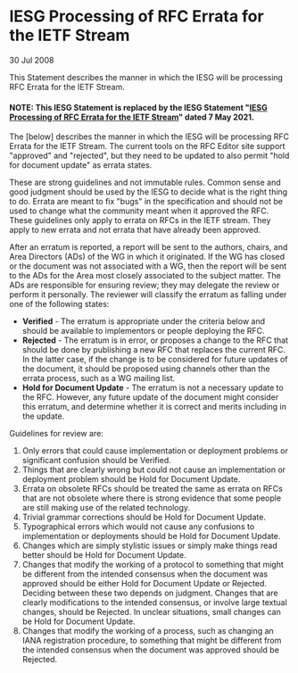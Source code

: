 IESG Processing of RFC Errata for the IETF Stream
=================================================

30 Jul 2008

This Statement describes the manner in which the IESG will be processing RFC Errata for the IETF Stream.

#### NOTE: This IESG Statement is replaced by the IESG Statement "[IESG Processing of RFC Errata for the IETF Stream](/about/groups/iesg/statements/processing-errata-ietf-stream/)" dated 7 May 2021.

The [below] describes the manner in which the IESG will be processing RFC Errata for the IETF Stream. The current tools on the RFC Editor site support "approved" and "rejected", but they need to be updated to also permit "hold for document update" as errata states.

These are strong guidelines and not immutable rules. Common sense and good judgment should be used by the IESG to decide what is the right thing to do. Errata are meant to fix "bugs" in the specification and should not be used to change what the community meant when it approved the RFC. These guidelines only apply to errata on RFCs in the IETF stream. They apply to new errata and not errata that have already been approved. 

After an erratum is reported, a report will be sent to the authors, chairs, and Area Directors (ADs) of the WG in which it originated. If the WG has closed or the document was not associated with a WG, then the report will be sent to the ADs for the Area most closely associated to the subject matter. The ADs are responsible for ensuring review; they may delegate the review or perform it personally. The reviewer will classify the erratum as falling under one of the following states: 

* **Verified** - The erratum is appropriate under the criteria below and should be available to implementors or people deploying the RFC.
* **Rejected** - The erratum is in error, or proposes a change to the RFC that should be done by publishing a new RFC that replaces the current RFC. In the latter case, if the change is to be considered for future updates of the document, it should be proposed using channels other than the errata process, such as a WG mailing list.
* **Hold for Document Update** - The erratum is not a necessary update to the RFC. However, any future update of the document might consider this erratum, and determine whether it is correct and merits including in the update.

Guidelines for review are: 

1. Only errors that could cause implementation or deployment problems or significant confusion should be Verified.
2. Things that are clearly wrong but could not cause an implementation or deployment problem should be Hold for Document Update.
3. Errata on obsolete RFCs should be treated the same as errata on RFCs that are not obsolete where there is strong evidence that some people are still making use of the related technology.
4. Trivial grammar corrections should be Hold for Document Update.
5. Typographical errors which would not cause any confusions to implementation or deployments should be Hold for Document Update.
6. Changes which are simply stylistic issues or simply make things read better should be Hold for Document Update.
7. Changes that modify the working of a protocol to something that might be different from the intended consensus when the document was approved should be either Hold for Document Update or Rejected. Deciding between these two depends on judgment. Changes that are clearly modifications to the intended consensus, or involve large textual changes, should be Rejected. In unclear situations, small changes can be Hold for Document Update.
8. Changes that modify the working of a process, such as changing an IANA registration procedure, to something that might be different from the intended consensus when the document was approved should be Rejected.
